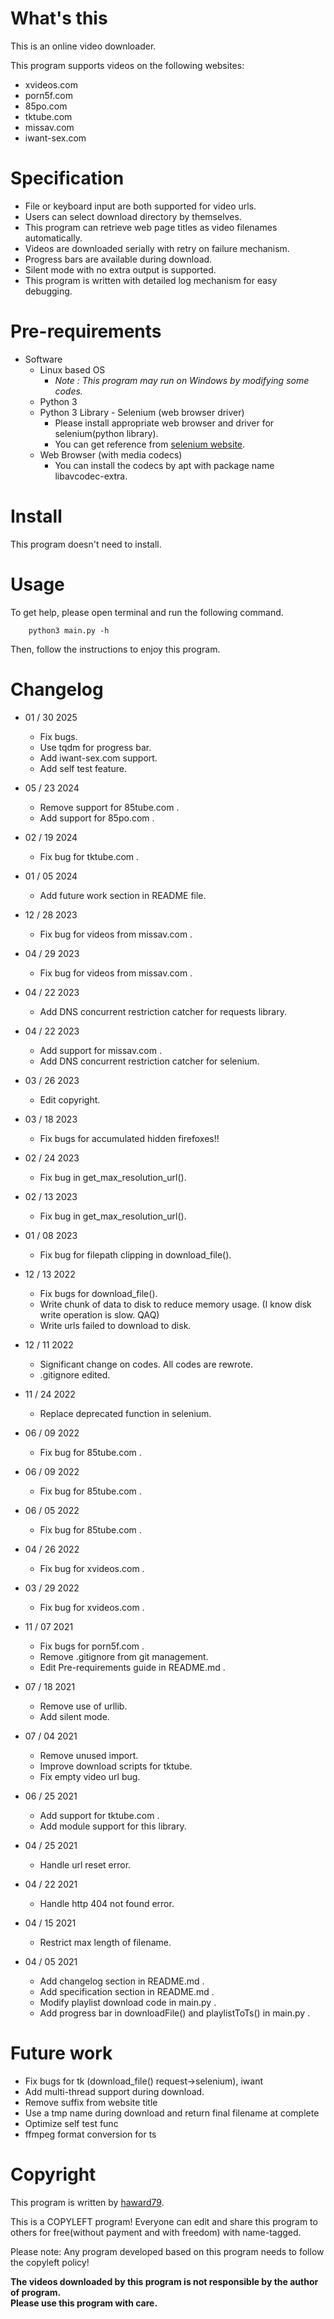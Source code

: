 # What's this
This is an online video downloader.

This program supports videos on the following websites:
- xvideos.com
- porn5f.com
- 85po.com
- tktube.com
- missav.com
- iwant-sex.com

# Specification
- File or keyboard input are both supported for video urls.
- Users can select download directory by themselves.
- This program can retrieve web page titles as video filenames automatically.
- Videos are downloaded serially with retry on failure mechanism.
- Progress bars are available during download.
- Silent mode with no extra output is supported.
- This program is written with detailed log mechanism for easy debugging.

# Pre-requirements
- Software
  - Linux based OS
    - *Note : This program may run on Windows by modifying some codes.*
  - Python 3
  - Python 3 Library - Selenium (web browser driver)
    - Please install appropriate web browser and driver for selenium(python library).
    - You can get reference from [selenium website](https://pypi.org/project/selenium/).
  - Web Browser (with media codecs)
    - You can install the codecs by apt with package name libavcodec-extra.

# Install
This program doesn't need to install.

# Usage
To get help, please open terminal and run the following command.
```
    python3 main.py -h
```

Then, follow the instructions to enjoy this program.

# Changelog
- 01 / 30 2025
  - Fix bugs.
  - Use tqdm for progress bar.
  - Add iwant-sex.com support.
  - Add self test feature.

- 05 / 23 2024
  - Remove support for 85tube.com .
  - Add support for 85po.com .

- 02 / 19 2024
  - Fix bug for tktube.com .

- 01 / 05 2024
  - Add future work section in README file.

- 12 / 28 2023
  - Fix bug for videos from missav.com .

- 04 / 29 2023
  - Fix bug for videos from missav.com .

- 04 / 22 2023
  - Add DNS concurrent restriction catcher for requests library.

- 04 / 22 2023
  - Add support for missav.com .
  - Add DNS concurrent restriction catcher for selenium.

- 03 / 26 2023
  - Edit copyright.

- 03 / 18 2023
  - Fix bugs for accumulated hidden firefoxes!!

- 02 / 24 2023
  - Fix bug in get_max_resolution_url().

- 02 / 13 2023
  - Fix bug in get_max_resolution_url().

- 01 / 08 2023
  - Fix bug for filepath clipping in download_file().

- 12 / 13 2022
  - Fix bugs for download_file().
  - Write chunk of data to disk to reduce memory usage. (I know disk write operation is slow. QAQ)
  - Write urls failed to download to disk.

- 12 / 11 2022
  - Significant change on codes. All codes are rewrote.
  - .gitignore edited.

- 11 / 24 2022
  - Replace deprecated function in selenium.

- 06 / 09 2022
  - Fix bug for 85tube.com .

- 06 / 09 2022
  - Fix bug for 85tube.com .

- 06 / 05 2022
  - Fix bug for 85tube.com .

- 04 / 26 2022
  - Fix bug for xvideos.com .

- 03 / 29 2022
  - Fix bug for xvideos.com .

- 11 / 07 2021
  - Fix bugs for porn5f.com .
  - Remove .gitignore from git management.
  - Edit Pre-requirements guide in README.md .

- 07 / 18 2021
  - Remove use of urllib.
  - Add silent mode.

- 07 / 04 2021
  - Remove unused import.
  - Improve download scripts for tktube.
  - Fix empty video url bug.

- 06 / 25 2021
  - Add support for tktube.com .
  - Add module support for this library.

- 04 / 25 2021
  - Handle url reset error.

- 04 / 22 2021
  - Handle http 404 not found error.

- 04 / 15 2021
  - Restrict max length of filename.

- 04 / 05 2021
  - Add changelog section in README.md .
  - Add specification section in README.md .
  - Modify playlist download code in main.py .
  - Add progress bar in downloadFile() and playlistToTs() in main.py .

# Future work
- Fix bugs for tk (download_file() request->selenium), iwant
- Add multi-thread support during download.
- Remove suffix from website title
- Use a tmp name during download and return final filename at complete
- Optimize self test func
- ffmpeg format conversion for ts

# Copyright
This program is written by [haward79](https://www.haward79.tw/).

This is a COPYLEFT program!
Everyone can edit and share this program to others for free(without payment and with freedom) with name-tagged.

Please note: Any program developed based on this program needs to follow the copyleft policy!

**The videos downloaded by this program is not responsible by the author of program.  
Please use this program with care.**
